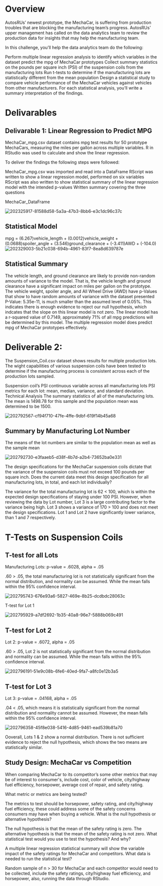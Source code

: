 # Overview

AutosRUs’ newest prototype, the MechaCar, is suffering from production troubles that are blocking the manufacturing team’s progress. AutosRUs’ upper management has called on the data analytics team to review the production data for insights that may help the manufacturing team.

In this challenge, you’ll help the data analytics team do the following:

Perform multiple linear regression analysis to identify which variables in the dataset predict the mpg of MechaCar prototypes
Collect summary statistics on the pounds per square inch (PSI) of the suspension coils from the manufacturing lots
Run t-tests to determine if the manufacturing lots are statistically different from the mean population
Design a statistical study to compare vehicle performance of the MechaCar vehicles against vehicles from other manufacturers. For each statistical analysis, you’ll write a summary interpretation of the findings.

# Delivarables

## Delivarable 1: Linear Regression to Predict MPG

MechaCar_mpg.csv dataset contains mpg test results for 50 prototype MechaCars, measuring the miles per gallon across multiple variables. R in RStudio was used to calculate and show the linear regression.

To deliver the findings the following steps were followed:

MechaCar_mpg.csv was imported and read into a DataFrame
RScript was written to show a linear regression model, performed on six variables
RScript was also written to show statistical summary of the linear regression model with the intended p-values
Written summary covering the three questions

MechaCar_DataFrame

![202325917-81588d58-5a3a-47b3-8bb6-e3c1dc96c37c](https://user-images.githubusercontent.com/109055148/213020225-72478476-36db-4822-bbe3-91cf729b5e20.png)

## Statistical Model

mpg = (6.267)vehicle_length + (0.0012)vehicle_weight + (0.0688)spoiler_angle + (3.546)ground_clearance + (-3.411)AWD + (-104.0)
![202329003-5b21c038-694b-4961-83f7-8ea8d639787e](https://user-images.githubusercontent.com/109055148/213020639-5f9192d5-9739-45a2-b7d8-0417a606c7ea.png)

## Statistical Summary

The vehicle length, and ground clearance are likely to provide non-random amounts of variance to the model. That is, the vehicle length and ground clearance have a significant impact on miles per gallon on the prototype. The vehicle weight, spoiler angle, and All Wheel Drive (AWD) have p-Values that show to have random amounts of variance with the dataset presented
P-Value: 5.35e-11, is much smaller than the assumed level of 0.05%. This indicates there is enough evidence to reject our null hypothesis, which indcates that the slope on this linear model is not zero.
The linear model has a r-squared value of 0.7149, approximately 71% of all mpg predictions will be determined by this model. The multiple regression model does predict mpg of MechaCar prototypes effectively.

# Deliverable 2: 

The Suspension_Coil.csv dataset shows results for multiple production lots. The wight capabilities of various suspension coils have been tested to determine if the manufacturing process is consistent across each of the production lots sampled.

Suspension coil’s PSI continuous variable across all manufacturing lots
PSI metrics for each lot: mean, median, variance, and standard deviation.
Technical Analysis
The summary statistics of all of the manufacturing lots. The mean is 1498.78 for this sample and the population mean was determined to be 1500.

![202792567-cf94f710-47fe-4ffe-9dbf-619f14b45a68](https://user-images.githubusercontent.com/109055148/213020803-1b2efe97-eb23-4e2f-ad5d-b2eda91b9293.png)

## Summary by Manufacturing Lot Number

The means of the lot numbers are similar to the population mean as well as the sample mean

![202792730-e3faaeb5-d38f-4b7d-a2b4-73652ba0e331](https://user-images.githubusercontent.com/109055148/213020888-bb5d3b62-0cb1-4829-be30-467d1b046c39.png)

The design specifications for the MechaCar suspension coils dictate that the variance of the suspension coils must not exceed 100 pounds per square inch. Does the current data meet this design specification for all manufacturing lots, in total, and each lot individually?

The variance for the total manufacturing lot is 62 < 100, which is within the expected design specifications of staying under 100 PSI. However, when reviewing the data by Lot number, Lot 3 is a large contributing factor to the variance being high. Lot 3 shows a variance of 170 > 100 and does not meet the design specifications. Lot 1 and Lot 2 have significantly lower variance, than 1 and 7 respectively.

# T-Tests on Suspension Coils
## T-test for all Lots
Manufacturing Lots: p-value = .6028, alpha = .05

.60 > .05, the total manufacturing lot is not statistically significant from the normal distribution, and normality can be assumed. While the mean falls within the 95% confidence interval.


![202795743-676e93a6-5827-469e-8b25-dcdbdc28063c](https://user-images.githubusercontent.com/109055148/213021071-86f7c8bc-4bf4-4377-96d5-c758efdbb331.png)

T-test for Lot 1

![202795929-a7df2692-1b35-40a8-96e7-5888b069c491](https://user-images.githubusercontent.com/109055148/213021097-b8e7ce8b-f7fa-4fc5-bd35-28e40d204d23.png)

## T-test for Lot 2

Lot 2: p-value = .6072, alpha = .05

.60 > .05, Lot 2 is not statistically significant from the normal distribution and normality can be assumed. While the mean falls within the 95% confidence interval.

![202796191-51e9c08b-6fe6-40ed-9fa7-a8fc0e12b3a5](https://user-images.githubusercontent.com/109055148/213021548-d64a938a-1af9-45c6-ba5a-ba204830fd83.png)

## T-test for Lot 3

Lot 3: p-value = .04168, alpha = .05

.04 < .05, which means it is statistically significant from the normal distribution and normality cannot be assumed. However, the mean falls within the 95% confidence interval.


![202796358-45f8e038-5416-4d85-9461-ead539b81a70](https://user-images.githubusercontent.com/109055148/213021643-4893b07b-633c-4aec-940e-5f5a2fffc15a.png)


Ooverall, Lots 1 & 2 show a normal distribution. There is not sufficient evidence to reject the null hypothesis, which shows the two means are statistically similar.

## Study Design: MechaCar vs Competition

When comparing MechaCar to its competitor’s some other metrics that may be of interest to consumer's, include cost, color of vehicle, city/highway fuel efficiency, horsepower, average cost of repair, and safety rating.

What metric or metrics are being tested?

The metrics to test should be horsepower, safety rating, and city/highway fuel efficiency, these could address some of the safety concerns consumers may have when buying a vehicle.
What is the null hypothesis or alternative hypothesis?

The null hypothesis is that the mean of the safety rating is zero. The alternative hypothesis is that the mean of the safety rating is not zero.
What statistical test would you use to test the hypothesis? And why?

A multiple linear regression statistical summary will show the variable impact of the safety ratings for MechaCar and competitors.
What data is needed to run the statistical test?

Random sample of n > 30 for MechaCar and each competitor would need to be collected, include the safety ratings, city/highway fuel efficiency, and horsepower, also, running the data through RStudio.
